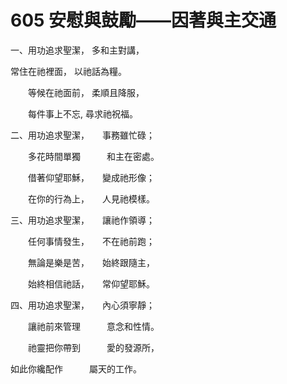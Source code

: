 # 605 安慰與鼓勵——因著與主交通

一、用功追求聖潔， 多和主對講， 

常住在祂裡面， 以祂話為糧。 

　　等候在祂面前， 柔順且降服， 

　　每件事上不忘, 尋求祂祝福。 

二、用功追求聖潔，　　事務雖忙碌； 

　　多花時間單獨　　　和主在密處。 

　　借著仰望耶穌，　　變成祂形像；

　　在你的行為上，　　人見祂模樣。 

三、用功追求聖潔，　　讓祂作領導； 

　　任何事情發生，　　不在祂前跑； 

　　無論是樂是苦，　　始終跟隨主， 

　　始終相信祂話，　　常仰望耶穌。 

四、用功追求聖潔，　　內心須寧靜； 

　　讓祂前來管理　　　意念和性情。 

　　祂靈把你帶到　　　愛的發源所， 

如此你纔配作　　　屬天的工作。

